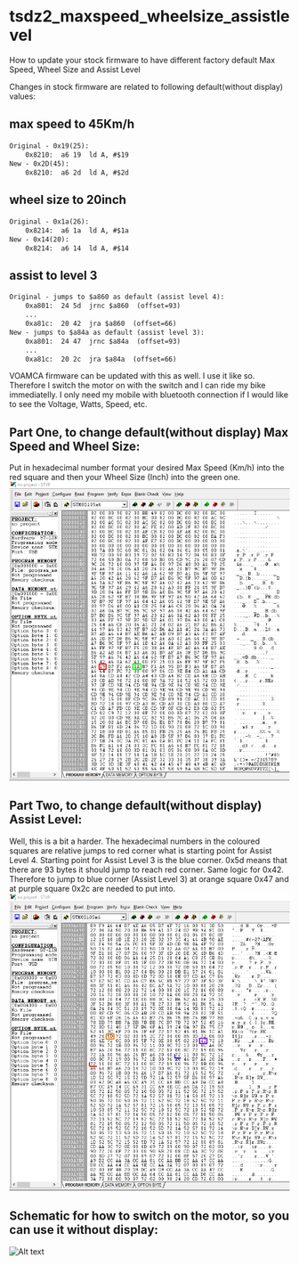 # tsdz2_maxspeed_wheelsize_assistlevel
How to update your stock firmware to have different factory default Max Speed, Wheel Size and Assist Level

Changes in stock firmware are related to following default(without display) values:

max speed to 45Km/h
-------------------------
```
Original - 0x19(25):
	0x8210:	 a6 19	ld A, #$19
New - 0x2D(45):		
	0x8210:	 a6 2d	ld A, #$2d
```
wheel size to 20inch
-------------------------
```
Original - 0x1a(26):
	0x8214:	 a6 1a	ld A, #$1a
New - 0x14(20):
	0x8214:	 a6 14	ld A, #$14
```
assist to level 3
-------------------------
```
Original - jumps to $a860 as default (assist level 4):
	0xa801:	 24 5d	jrnc $a860  (offset=93)
	...
	0xa81c:	 20 42	jra $a860  (offset=66)	
New - jumps to $a84a as default (assist level 3):
	0xa801:	 24 47	jrnc $a84a  (offset=93)
	...
	0xa81c:	 20 2c	jra $a84a  (offset=66)
```
    
VOAMCA firmware can be updated with this as well. I use it like so. Therefore I switch the motor on with the switch and I can ride my bike immediatelly.
I only need my mobile with bluetooth connection if I would like to see the Voltage, Watts, Speed, etc.

Part One, to change default(without display) Max Speed and Wheel Size:
-------------------------
Put in hexadecimal number format your desired Max Speed (Km/h) into the red square and then your Wheel Size (Inch) into the green one.
![Alt text](maxspeed_wheelsize.png?raw=true)

Part Two, to change default(without display) Assist Level:
-------------------------
Well, this is a bit a harder. The hexadecimal numbers in the coloured squares are relative jumps to red corner what is starting point for Assist Level 4. Starting point for Assist Level 3 is the blue corner. 0x5d means that there are 93 bytes it should jump to reach red corner. Same logic for 0x42.
Therefore to jump to blue corner (Assist Level 3) at orange square 0x47 and at purple square 0x2c are needed to put into.
![Alt text](assistlevel.png?raw=true)


Schematic for how to switch on the motor, so you can use it without display:
-------------------------
![Alt text](tsdz2_bluetooth_switch_highlight.JPG?raw=true)
